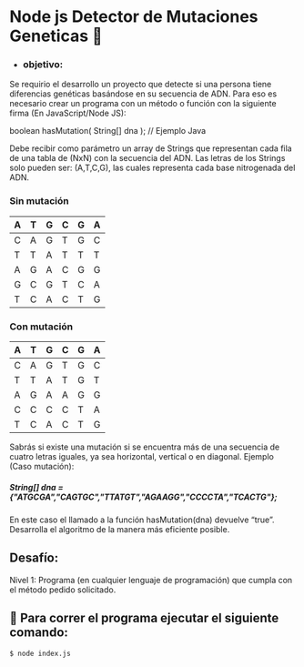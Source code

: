 # Node js Detector de Mutaciones Geneticas 🧬


- ### objetivo:
Se requirio el desarrollo un proyecto que detecte si una persona tiene diferencias genéticas basándose en su secuencia de ADN. Para eso es necesario crear un programa con un método o función con la siguiente firma (En JavaScript/Node JS):

boolean hasMutation( String[] dna ); // Ejemplo Java

Debe recibir como parámetro un array de Strings que representan cada fila de una tabla
de (NxN) con la secuencia del ADN. Las letras de los Strings solo pueden ser: (A,T,C,G), las
cuales representa cada base nitrogenada del ADN.


### Sin mutación

| A | T | G | C | G | A |
|---|---|---|---|---|---|
| C | A | G | T | G | C |
| T | T | A | T | T | T |
| A | G | A | C | G | G |
| G | C | G | T | C | A |
| T | C | A | C | T | G |

### Con mutación

| A | T | G | C | G | A |
|---|---|---|---|---|---|
| C | A | G | T | G | C |
| T | T | A | T | G | T |
| A | G | A | A | G | G |
| C | C | C | C | T | A |
| T | C | A | C | T | G |

Sabrás si existe una mutación si se encuentra más de una secuencia de cuatro letras
iguales, ya sea horizontal, vertical o en diagonal.
Ejemplo (Caso mutación):

##### String[] dna = {"ATGCGA","CAGTGC","TTATGT","AGAAGG","CCCCTA","TCACTG"};

En este caso el llamado a la función hasMutation(dna) devuelve “true”.
Desarrolla el algoritmo de la manera más eficiente posible.

## Desafío:

Nivel 1:
Programa (en cualquier lenguaje de programación) que cumpla con el método pedido solicitado.

## 🧪 Para correr el programa ejecutar el siguiente comando:

```sh
$ node index.js
```


